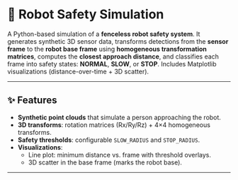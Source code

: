 # 🦾 Robot Safety Simulation

A Python-based simulation of a **fenceless robot safety system**. It generates synthetic 3D sensor data, transforms detections from the **sensor frame** to the **robot base frame** using **homogeneous transformation matrices**, computes the **closest approach distance**, and classifies each frame into safety states: **NORMAL**, **SLOW**, or **STOP**. Includes Matplotlib visualizations (distance-over-time + 3D scatter).

---

## ✨ Features
- **Synthetic point clouds** that simulate a person approaching the robot.
- **3D transforms**: rotation matrices (Rx/Ry/Rz) + 4×4 homogeneous transforms.
- **Safety thresholds**: configurable `SLOW_RADIUS` and `STOP_RADIUS`.
- **Visualizations**:
  - Line plot: minimum distance vs. frame with threshold overlays.
  - 3D scatter in the base frame (marks the robot base).
 
---
